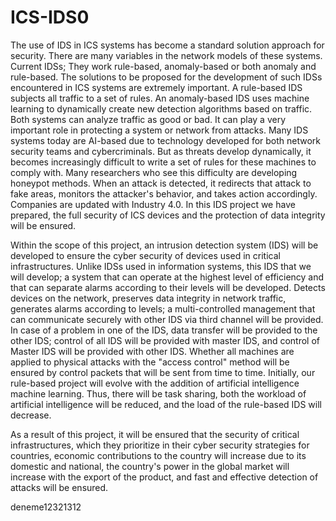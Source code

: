 # ICS-IDS0

The use of IDS in ICS systems has become a standard solution approach for security. There are many variables in the network models of these systems. Current IDSs; They work rule-based, anomaly-based or both anomaly and rule-based. The solutions to be proposed for the development of such IDSs encountered in ICS systems are extremely important. A rule-based IDS subjects all traffic to a set of rules. An anomaly-based IDS uses machine learning to dynamically create new detection algorithms based on traffic. Both systems can analyze traffic as good or bad. It can play a very important role in protecting a system or network from attacks. Many IDS systems today are AI-based due to technology developed for both network security teams and cybercriminals. But as threats develop dynamically, it becomes increasingly difficult to write a set of rules for these machines to comply with. Many researchers who see this difficulty are developing honeypot methods. When an attack is detected, it redirects that attack to fake areas, monitors the attacker's behavior, and takes action accordingly. Companies are updated with Industry 4.0. In this IDS project we have prepared, the full security of ICS devices and the protection of data integrity will be ensured.

Within the scope of this project, an intrusion detection system (IDS) will be developed to ensure the cyber security of devices used in critical infrastructures. Unlike IDSs used in information systems, this IDS that we will develop; a system that can operate at the highest level of efficiency and that can separate alarms according to their levels will be developed. Detects devices on the network, preserves data integrity in network traffic, generates alarms according to levels; a multi-controlled management that can communicate securely with other IDS via third channel will be provided. In case of a problem in one of the IDS, data transfer will be provided to the other IDS; control of all IDS will be provided with master IDS, and control of Master IDS will be provided with other IDS. Whether all machines are applied to physical attacks with the "access control" method will be ensured by control packets that will be sent from time to time. Initially, our rule-based project will evolve with the addition of artificial intelligence machine learning. Thus, there will be task sharing, both the workload of artificial intelligence will be reduced, and the load of the rule-based IDS will decrease.

As a result of this project, it will be ensured that the security of critical infrastructures, which they prioritize in their cyber security strategies for countries, economic contributions to the country will increase due to its domestic and national, the country's power in the global market will increase with the export of the product, and fast and effective detection of attacks will be ensured.

deneme12321312